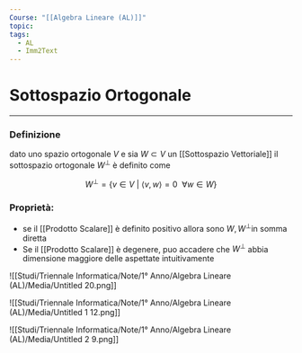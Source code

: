 ```yaml
---
Course: "[[Algebra Lineare (AL)]]"
topic: 
tags:
  - AL
  - Imm2Text
---
```


# Sottospazio Ortogonale
---

### Definizione

dato uno spazio ortogonale $V$ e sia $W \subset V$ un [[Sottospazio Vettoriale]]  il sottospazio ortogonale $W^\bot$ è definito come

$$
W^\bot =\{v\in V\ |\ \langle v,w\rangle = 0 \ \ \forall w \in W \}
$$

### Proprietà:

- se il [[Prodotto Scalare]] è definito positivo allora sono $W,W^\bot$in somma diretta
- Se il [[Prodotto Scalare]] è degenere, puo accadere che $W^\bot$  abbia dimensione maggiore delle aspettate intuitivamente

![[Studi/Triennale Informatica/Note/1° Anno/Algebra Lineare (AL)/Media/Untitled 20.png]]

![[Studi/Triennale Informatica/Note/1° Anno/Algebra Lineare (AL)/Media/Untitled 1 12.png]]

![[Studi/Triennale Informatica/Note/1° Anno/Algebra Lineare (AL)/Media/Untitled 2 9.png]]
